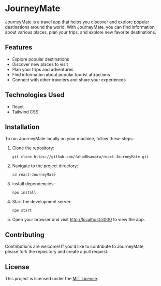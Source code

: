 
# JourneyMate

JourneyMate is a travel app that helps you discover and explore popular destinations around the world. With JourneyMate, you can find information about various places, plan your trips, and explore new favorite destinations.

## Features

- Explore popular destinations
- Discover new places to visit
- Plan your trips and adventures
- Find information about popular tourist attractions
- Connect with other travelers and share your experiences

## Technologies Used

- React
- Tailwind CSS

## Installation

To run JourneyMate locally on your machine, follow these steps:

1. Clone the repository:

   ```
   git clone https://github.com/fahad0samara/react-JourneyMate.git
   ```

2. Navigate to the project directory:

   ```
   cd react-JourneyMate
   ```

3. Install dependencies:

   ```
   npm install
   ```

4. Start the development server:

   ```
   npm start
   ```

5. Open your browser and visit [http://localhost:3000](http://localhost:3000) to view the app.

## Contributing

Contributions are welcome! If you'd like to contribute to JourneyMate, please fork the repository and create a pull request. 

## License

This project is licensed under the [MIT License](LICENSE).
